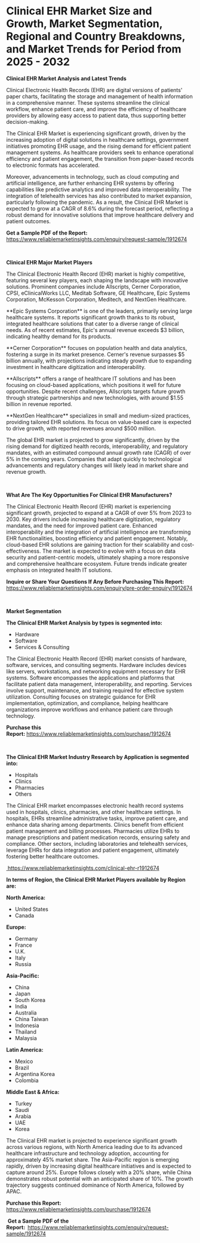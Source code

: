 <p><h1>Clinical EHR Market Size and Growth, Market Segmentation, Regional and Country Breakdowns, and Market Trends for Period from 2025 -  2032</h1></p><p><strong>Clinical EHR Market Analysis and Latest Trends</strong></p>
<p><p>Clinical Electronic Health Records (EHR) are digital versions of patients' paper charts, facilitating the storage and management of health information in a comprehensive manner. These systems streamline the clinical workflow, enhance patient care, and improve the efficiency of healthcare providers by allowing easy access to patient data, thus supporting better decision-making.</p><p>The Clinical EHR Market is experiencing significant growth, driven by the increasing adoption of digital solutions in healthcare settings, government initiatives promoting EHR usage, and the rising demand for efficient patient management systems. As healthcare providers seek to enhance operational efficiency and patient engagement, the transition from paper-based records to electronic formats has accelerated. </p><p>Moreover, advancements in technology, such as cloud computing and artificial intelligence, are further enhancing EHR systems by offering capabilities like predictive analytics and improved data interoperability. The integration of telehealth services has also contributed to market expansion, particularly following the pandemic. As a result, the Clinical EHR Market is expected to grow at a CAGR of 8.6% during the forecast period, reflecting a robust demand for innovative solutions that improve healthcare delivery and patient outcomes.</p></p>
<p><strong>Get a Sample PDF of the Report:&nbsp;</strong> <a href="https://www.reliablemarketinsights.com/enquiry/request-sample/1912674?utm_campaign=3560&utm_medium=2&utm_source=Github&utm_content=ia&utm_term=13042025&utm_id=clinical-ehr">https://www.reliablemarketinsights.com/enquiry/request-sample/1912674</a></p>
<p>&nbsp;</p>
<p><strong>Clinical EHR Major Market Players</strong></p>
<p><p>The Clinical Electronic Health Record (EHR) market is highly competitive, featuring several key players, each shaping the landscape with innovative solutions. Prominent companies include Allscripts, Cerner Corporation, CPSI, eClinicalWorks LLC, Meditab Software, GE Healthcare, Epic Systems Corporation, McKesson Corporation, Meditech, and NextGen Healthcare.</p><p>**Epic Systems Corporation** is one of the leaders, primarily serving large healthcare systems. It reports significant growth thanks to its robust, integrated healthcare solutions that cater to a diverse range of clinical needs. As of recent estimates, Epic's annual revenue exceeds $3 billion, indicating healthy demand for its products.</p><p>**Cerner Corporation** focuses on population health and data analytics, fostering a surge in its market presence. Cerner's revenue surpasses $5 billion annually, with projections indicating steady growth due to expanding investment in healthcare digitization and interoperability.</p><p>**Allscripts** offers a range of healthcare IT solutions and has been focusing on cloud-based applications, which positions it well for future opportunities. Despite recent challenges, Allscripts targets future growth through strategic partnerships and new technologies, with around $1.55 billion in revenue reported.</p><p>**NextGen Healthcare** specializes in small and medium-sized practices, providing tailored EHR solutions. Its focus on value-based care is expected to drive growth, with reported revenues around $500 million.</p><p>The global EHR market is projected to grow significantly, driven by the rising demand for digitized health records, interoperability, and regulatory mandates, with an estimated compound annual growth rate (CAGR) of over 5% in the coming years. Companies that adapt quickly to technological advancements and regulatory changes will likely lead in market share and revenue growth.</p></p>
<p>&nbsp;</p>
<p><strong>What Are The Key Opportunities For Clinical EHR Manufacturers?</strong></p>
<p><p>The Clinical Electronic Health Record (EHR) market is experiencing significant growth, projected to expand at a CAGR of over 5% from 2023 to 2030. Key drivers include increasing healthcare digitization, regulatory mandates, and the need for improved patient care. Enhanced interoperability and the integration of artificial intelligence are transforming EHR functionalities, boosting efficiency and patient engagement. Notably, cloud-based EHR solutions are gaining traction for their scalability and cost-effectiveness. The market is expected to evolve with a focus on data security and patient-centric models, ultimately shaping a more responsive and comprehensive healthcare ecosystem. Future trends indicate greater emphasis on integrated health IT solutions.</p></p>
<p><strong>Inquire or Share Your Questions If Any Before Purchasing This Report:</strong> <a href="https://www.reliablemarketinsights.com/enquiry/pre-order-enquiry/1912674?utm_campaign=3560&utm_medium=2&utm_source=Github&utm_content=ia&utm_term=13042025&utm_id=clinical-ehr">https://www.reliablemarketinsights.com/enquiry/pre-order-enquiry/1912674</a></p>
<p>&nbsp;</p>
<p><strong>Market Segmentation</strong></p>
<p><strong>The Clinical EHR Market Analysis by types is segmented into:</strong></p>
<p><ul><li>Hardware</li><li>Software</li><li>Services & Consulting</li></ul></p>
<p><p>The Clinical Electronic Health Record (EHR) market consists of hardware, software, services, and consulting segments. Hardware includes devices like servers, workstations, and networking equipment necessary for EHR systems. Software encompasses the applications and platforms that facilitate patient data management, interoperability, and reporting. Services involve support, maintenance, and training required for effective system utilization. Consulting focuses on strategic guidance for EHR implementation, optimization, and compliance, helping healthcare organizations improve workflows and enhance patient care through technology.</p></p>
<p><strong>Purchase this Report:&nbsp;</strong><a href="https://www.reliablemarketinsights.com/purchase/1912674?utm_campaign=3560&utm_medium=2&utm_source=Github&utm_content=ia&utm_term=13042025&utm_id=clinical-ehr">https://www.reliablemarketinsights.com/purchase/1912674</a></p>
<p>&nbsp;</p>
<p><strong>The Clinical EHR Market Industry Research by Application is segmented into:</strong></p>
<p><ul><li>Hospitals</li><li>Clinics</li><li>Pharmacies</li><li>Others</li></ul></p>
<p><p>The Clinical EHR market encompasses electronic health record systems used in hospitals, clinics, pharmacies, and other healthcare settings. In hospitals, EHRs streamline administrative tasks, improve patient care, and enhance data sharing among departments. Clinics benefit from efficient patient management and billing processes. Pharmacies utilize EHRs to manage prescriptions and patient medication records, ensuring safety and compliance. Other sectors, including laboratories and telehealth services, leverage EHRs for data integration and patient engagement, ultimately fostering better healthcare outcomes.</p></p>
<p><a href="https://www.reliablemarketinsights.com/clinical-ehr-r1912674?utm_campaign=3560&utm_medium=2&utm_source=Github&utm_content=ia&utm_term=13042025&utm_id=clinical-ehr">&nbsp;https://www.reliablemarketinsights.com/clinical-ehr-r1912674</a></p>
<p><strong>In terms of Region, the Clinical EHR Market Players available by Region are:</strong></p>
<p>
    <p> <strong> North America: </strong>
        <ul>
            <li>United States</li>
            <li>Canada</li>
        </ul>
        </p> 
    <p> <strong> Europe: </strong>
        <ul>
            <li>Germany</li>
            <li>France</li>
            <li>U.K.</li>
            <li>Italy</li>
            <li>Russia</li>
        </ul>
        </p> 
    <p> <strong> Asia-Pacific: </strong>
        <ul>
            <li>China</li>
            <li>Japan</li>
            <li>South Korea</li>
            <li>India</li>
            <li>Australia</li>
            <li>China Taiwan</li>
            <li>Indonesia</li>
            <li>Thailand</li>
            <li>Malaysia</li>
        </ul>
        </p> 
    <p> <strong> Latin America: </strong>
        <ul>
            <li>Mexico</li>
            <li>Brazil</li>
            <li>Argentina Korea</li>
            <li>Colombia</li>
        </ul>
        </p> 
    <p> <strong> Middle East & Africa: </strong>
        <ul>
            <li>Turkey</li>
            <li>Saudi</li>
            <li>Arabia</li>
            <li>UAE</li>
            <li>Korea</li>
        </ul>
    </p>
    </p>
<p><p>The Clinical EHR market is projected to experience significant growth across various regions, with North America leading due to its advanced healthcare infrastructure and technology adoption, accounting for approximately 45% market share. The Asia-Pacific region is emerging rapidly, driven by increasing digital healthcare initiatives and is expected to capture around 25%. Europe follows closely with a 20% share, while China demonstrates robust potential with an anticipated share of 10%. The growth trajectory suggests continued dominance of North America, followed by APAC.</p></p>
<p><strong>Purchase this Report: </strong><a href="https://www.reliablemarketinsights.com/purchase/1912674?utm_campaign=3560&utm_medium=2&utm_source=Github&utm_content=ia&utm_term=13042025&utm_id=clinical-ehr">https://www.reliablemarketinsights.com/purchase/1912674</a></p>
<p>&nbsp;<strong>Get a Sample PDF of the Report:&nbsp;&nbsp;</strong><a href="https://www.reliablemarketinsights.com/enquiry/request-sample/1912674?utm_campaign=3560&utm_medium=2&utm_source=Github&utm_content=ia&utm_term=13042025&utm_id=clinical-ehr">https://www.reliablemarketinsights.com/enquiry/request-sample/1912674</a></p>
<p><strong></strong></p>
<p><p></p><p></p><p></p></p>